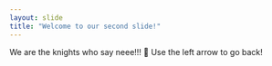 ```yaml
---
layout: slide
title: "Welcome to our second slide!"
---
```

We are the knights who say neee!!! :clown_face:
Use the left arrow to go back!
